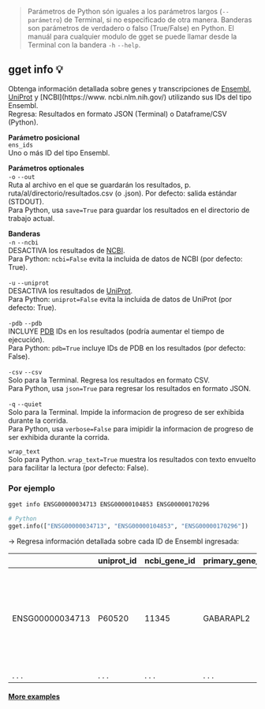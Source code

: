 > Parámetros de Python són iguales a los parámetros largos (`--parámetro`) de Terminal, si no especificado de otra manera. Banderas son parámetros de verdadero o falso (True/False) en Python. El manuál para cualquier modulo de gget se puede llamar desde la Terminal con la bandera `-h` `--help`.  
## gget info 💡
Obtenga información detallada sobre genes y transcripciones de [Ensembl](https://www.ensembl.org/), [UniProt](https://www.uniprot.org/) y [NCBI](https://www. ncbi.nlm.nih.gov/) utilizando sus IDs del tipo Ensembl.  
Regresa: Resultados en formato JSON (Terminal) o Dataframe/CSV (Python).  

**Parámetro posicional**  
`ens_ids`   
Uno o más ID del tipo Ensembl.  

**Parámetros optionales**  
`-o` `--out`   
Ruta al archivo en el que se guardarán los resultados, p. ruta/al/directorio/resultados.csv (o .json). Por defecto: salida estándar (STDOUT).  
Para Python, usa `save=True` para guardar los resultados en el directorio de trabajo actual.  

**Banderas**  
`-n` `--ncbi`  
DESACTIVA los resultados de [NCBI](https://www.ncbi.nlm.nih.gov/).  
Para Python: `ncbi=False` evita la incluida de datos de NCBI (por defecto: True).    

`-u` `--uniprot`  
DESACTIVA los resultados de [UniProt](https://www.uniprot.org/).  
Para Python: `uniprot=False` evita la incluida de datos de UniProt (por defecto: True).   

`-pdb` `--pdb`  
INCLUYE [PDB](https://www.ebi.ac.uk/pdbe/) IDs en los resultados (podría aumentar el tiempo de ejecución).  
Para Python: `pdb=True` incluye IDs de PDB en los resultados (por defecto: False). 

`-csv` `--csv`  
Solo para la Terminal. Regresa los resultados en formato CSV.    
Para Python, usa `json=True` para regresar los resultados en formato JSON.  

`-q` `--quiet`   
Solo para la Terminal. Impide la informacion de progreso de ser exhibida durante la corrida.  
Para Python, usa `verbose=False` para imipidir la informacion de progreso de ser exhibida durante la corrida.  

`wrap_text`  
Solo para Python. `wrap_text=True` muestra los resultados con texto envuelto para facilitar la lectura (por defecto: False).  


### Por ejemplo
```bash
gget info ENSG00000034713 ENSG00000104853 ENSG00000170296
```
```python
# Python
gget.info(["ENSG00000034713", "ENSG00000104853", "ENSG00000170296"])
```
&rarr; Regresa información detallada sobre cada ID de Ensembl ingresada:

|      | uniprot_id     | ncbi_gene_id     | primary_gene_name | synonyms | protein_names | ensembl_description | uniprot_description | ncbi_description | biotype | canonical_transcript | ... |
| -------------- |-------------------------| ------------------------| -------------- | ----------|-----|----|----|----|----|----|----|
| ENSG00000034713| P60520 | 11345 | GABARAPL2 | [ATG8, ATG8C, FLC3A, GABARAPL2, GATE-16, GATE16, GEF-2, GEF2] | Gamma-aminobutyric acid receptor-associated protein like 2 (GABA(A) receptor-associated protein-like 2)... | GABA type A receptor associated protein like 2 [Source:HGNC Symbol;Acc:HGNC:13291] | FUNCTION: Ubiquitin-like modifier involved in intra- Golgi traffic (By similarity). Modulates intra-Golgi transport through coupling between NSF activity and ... | Enables ubiquitin protein ligase binding activity. Involved in negative regulation of proteasomal protein catabolic process and protein... | protein_coding | ENST00000037243.7 |... |
| . . .            | . . .                     | . . .                     | . . .            | . . .       | . . . | . . . | . . . | . . . | . . . | . . . | ... |
  
#### [More examples](https://github.com/pachterlab/gget_examples)
